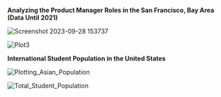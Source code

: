 **Analyzing the Product Manager Roles in the San Francisco, Bay Area (Data Until 2021)**

![Screenshot 2023-09-28 153737](https://github.com/abhinav14kr/Python-Data-Analysis/assets/139970672/dae83383-9449-4c8a-a248-62effd5dc7a6)


![Plot3](https://github.com/abhinav14kr/Python-Data-Analysis/assets/139970672/44d99514-ef50-4023-89e1-026f6e0edcb2)


**International Student Population in the United States**

![Plotting_Asian_Population](https://github.com/abhinav14kr/Python-Data-Analysis/assets/139970672/5b71b017-2702-495d-98c5-421192dcb2ed)


![Total_Student_Population](https://github.com/abhinav14kr/Python-Data-Analysis/assets/139970672/f31bbc95-d6bd-4808-958a-d5ff55fa0418)


